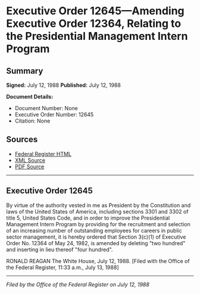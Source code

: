# Executive Order 12645—Amending Executive Order 12364, Relating to the Presidential Management Intern Program

## Summary

**Signed:** July 12, 1988
**Published:** July 12, 1988

**Document Details:**
- Document Number: None
- Executive Order Number: 12645
- Citation: None

## Sources
- [Federal Register HTML](https://www.presidency.ucsb.edu/documents/executive-order-12645-amending-executive-order-12364-relating-the-presidential-management)
- [XML Source](None)
- [PDF Source](None)

---

## Executive Order 12645

By virtue of the authority vested in me as President by the Constitution and laws of the United States of America, including sections 3301 and 3302 of title 5, United States Code, and in order to improve the Presidential Management Intern Program by providing for the recruitment and selection of an increasing number of outstanding employees for careers in public sector management, it is hereby ordered that Section 3(c)(1) of Executive Order No. 12364 of May 24, 1982, is amended by deleting "two hundred" and inserting in lieu thereof "four hundred".

RONALD REAGAN
The White House,
July 12, 1988.
[Filed with the Office of the Federal Register, 11:33 a.m., July 13, 1988]

---

*Filed by the Office of the Federal Register on July 12, 1988*
